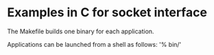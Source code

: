 # Examples in C for socket interface

The Makefile builds one binary for each application.

Applications can be launched from a shell as follows:
'% bin/<program>'

